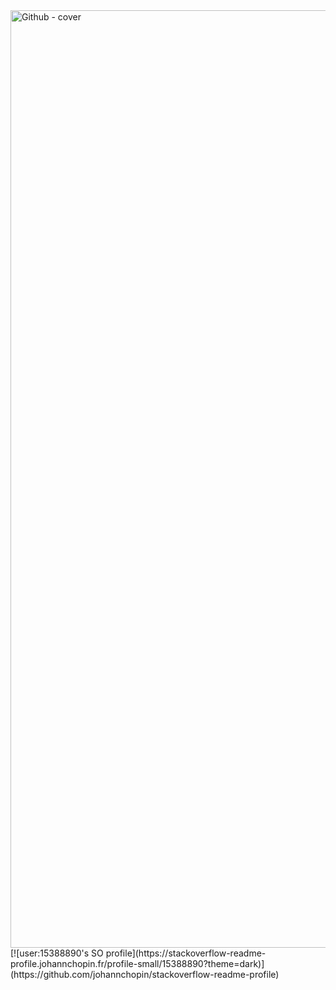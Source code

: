 <img width="1500" alt="Github - cover" src="https://user-images.githubusercontent.com/48633090/148270472-a3a6e321-d223-4c13-b793-8a2474b71238.png">
[![user:15388890's SO profile](https://stackoverflow-readme-profile.johannchopin.fr/profile-small/15388890?theme=dark)](https://github.com/johannchopin/stackoverflow-readme-profile)
